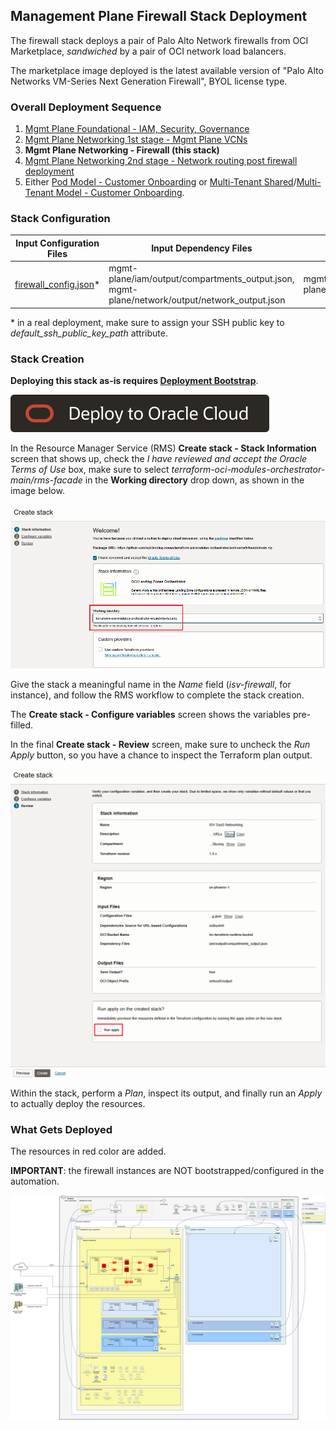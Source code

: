 ## Management Plane Firewall Stack Deployment

The firewall stack deploys a pair of Palo Alto Network firewalls from OCI Marketplace, *sandwiched* by a pair of OCI network load balancers. 

The marketplace image deployed is the latest available version of "Palo Alto Networks VM-Series Next Generation Firewall", BYOL license type.

### Overall Deployment Sequence

1. [Mgmt Plane Foundational - IAM, Security, Governance](./MPLANE-FOUNDATIONAL.md)
2. [Mgmt Plane Networking 1st stage - Mgmt Plane VCNs](./MPLANE-NETWORKING.md#stage1)
3. **Mgmt Plane Networking - Firewall (this stack)**
4. [Mgmt Plane Networking 2nd stage - Network routing post firewall deployment](./MPLANE-NETWORKING.md#stage2)
5. Either [Pod Model - Customer Onboarding](./POD-CUSTOMER-ONBOARDING.md) or [Multi-Tenant Shared](./MT-SHARED-OKE.md)/[Multi-Tenant Model - Customer Onboarding](./MT-CUSTOMER-ONBOARDING.md).

### Stack Configuration

Input Configuration Files | Input Dependency Files | Generated Output
--------------------------|------------------------|------------------
[firewall_config.json](../mgmt-plane/firewall/firewall_config.json)* | mgmt-plane/iam/output/compartments_output.json, mgmt-plane/network/output/network_output.json  | mgmt-plane/firewall/output/instances_output.json

\* in a real deployment, make sure to assign your SSH public key to *default_ssh_public_key_path* attribute.

### Stack Creation

**Deploying this stack as-is requires [Deployment Bootstrap](../readme.md#deployment-bootstrap)**.

[![Deploy_To_OCI](../../design/images/DeployToOCI.svg)](https://cloud.oracle.com/resourcemanager/stacks/create?zipUrl=https://github.com/oci-landing-zones/terraform-oci-modules-orchestrator/archive/refs/heads/main.zip&zipUrlVariables={"configuration_source":"ocibucket","oci_configuration_bucket":"landing-zone-runtime-bucket","oci_configuration_objects":"mgmt-plane/firewall/firewall_config.json","oci_dependency_objects":"mgmt-plane/iam/output/compartments_output.json,mgmt-plane/network/output/network_output.json","save_output":true,"oci_object_prefix":"mgmt-plane/firewall/output"})

In the Resource Manager Service (RMS) **Create stack - Stack Information** screen that shows up, check the *I have reviewed and accept the Oracle Terms of Use* box, make sure to select *terraform-oci-modules-orchestrator-main/rms-facade* in the **Working directory** drop down, as shown in the image below. 

![Working_directory](../../design/images/orchestrator-working-dir.png)

Give the stack a meaningful name in the *Name* field (*isv-firewall*, for instance), and follow the RMS workflow to complete the stack creation. 

The **Create stack - Configure variables** screen shows the variables pre-filled.

In the final **Create stack - Review** screen, make sure to uncheck the *Run Apply* button, so you have a chance to inspect the Terraform plan output.

![Run_Apply_Disabled](../../design/images/orchestrator-run-apply-disabled.png)

Within the stack, perform a *Plan*, inspect its output, and finally run an *Apply* to actually deploy the resources.

### What Gets Deployed

The resources in red color are added.

**IMPORTANT**: the firewall instances are NOT bootstrapped/configured in the automation.

![isv-pod-architecture-mgmt-plane-firewall](../../design/images/mgmt-plane-firewall.png)
